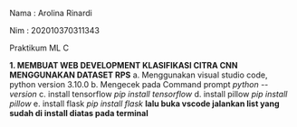 Nama : Arolina Rinardi

Nim : 202010370311343

Praktikum ML C

**1. MEMBUAT WEB DEVELOPMENT KLASIFIKASI CITRA CNN MENGGUNAKAN DATASET RPS**
a. Menggunakan visual studio code, python version 3.10.0
b. Mengecek pada Command prompt
    *python --version*
c. install tensorflow
    *pip install tensorflow*
d. install pillow
    *pip install pillow*
e. install flask
    *pip install flask*
**lalu buka vscode jalankan list yang sudah di install diatas pada terminal**
